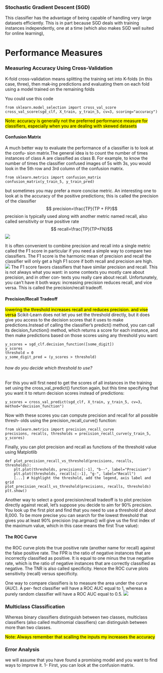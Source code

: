 

### Stochastic Gradient Descent (SGD)

This classifier has the advantage of being capable of handling very large datasets efficiently. This is in part because SGD deals with training instances independently, one at a time (which also makes SGD well suited for online learning),

# Performance Measures
### Measuring Accuracy Using Cross-Validation
K-fold cross-validation means splitting the training set into K-folds (in this case, three), then mak‐ing predictions and evaluating them on each fold using a model trained on the
remaining folds

You could use  this code
```
from sklearn.model_selection import cross_val_score
cross_val_score(sgd_clf, X_train, y_train_5, cv=3, scoring="accuracy")
```
<mark>Note: accuracy is generally not the preferred performance measure
for classifiers, especially when you are dealing with skewed datasets</mark>
#### Confusion Matrix
A much better way to evaluate the performance of a classifier is to look at the confu‐
sion matrix.The general idea is to count the number of times instances of class A are
classified as class B. For example, to know the number of times the classifier confused
images of 5s with 3s, you would look in the 5th row and 3rd column of the confusion
matrix.
```
from sklearn.metrics import confusion_matrix
confusion_matrix(y_train_5, y_train_pred)
```

but sometimes you may prefer a more concise metric. An interesting one to look at is the accuracy of the positive predictions; this is called the precision of the classifier
$$ precision=\frac{TP}{TP + FP}$$
precision is typically used along with another metric named recall, also called sensitivity or true positive rate $$ recall=\frac{TP}{TP+FN}$$
![](https://i.imgur.com/FCE9vpy.png)

It is often convenient to combine precision and recall into a single metric called the F1
score in particular if you need a simple way to compare two classifiers. The F1 score is
the harmonic mean of precision and recall
the classifier will only get a high F1 score if both recall and precision are
high.
![](https://i.imgur.com/WgcRQPP.png)
The F1 score favors classifiers that have similar precision and recall. This is not always
what you want: in some contexts you mostly care about precision, and in other con‐
texts you really care about recall.
Unfortunately, you can’t have it both ways: increasing precision reduces recall, and
vice versa. This is called the precision/recall tradeoff.

#### Precision/Recall Tradeoff
<mark>lowering the threshold increases recall and reduces precision. and vise versa</mark>
Scikit-Learn does not let you set the threshold directly, but it does give you access to
the decision scores that it uses to make predictions.Instead of calling the classifier’s
predict() method, you can call its decision_function() method, which returns a
score for each instance, and then make predictions based on those scores using any
threshold you want:
```
y_scores = sgd_clf.decision_function([some_digit])
y_scores
threshold = 0
y_some_digit_pred = (y_scores > threshold)
```

###### how do you decide which threshold to use?
For this you will first need to get the scores of all instances in the training set using the cross_val_predict() function again, but this time specifying that you want it to return decision scores instead of predictions:
```
y_scores = cross_val_predict(sgd_clf, X_train, y_train_5, cv=3,
method="decision_function")
```
Now with these scores you can compute precision and recall for all possible thresh‐
olds using the precision_recall_curve() function:
```
from sklearn.metrics import precision_recall_curve
precisions, recalls, thresholds = precision_recall_curve(y_train_5, y_scores)
```
Finally, you can plot precision and recall as functions of the threshold value using
Matplotlib
```
def plot_precision_recall_vs_threshold(precisions, recalls, thresholds):
	plt.plot(thresholds, precisions[:-1], "b--", label="Precision")
	plt.plot(thresholds, recalls[:-1], "g-", label="Recall")
	[...] # highlight the threshold, add the legend, axis label and grid
plot_precision_recall_vs_threshold(precisions, recalls, thresholds)
plt.show()
```

Another way to select a good precision/recall tradeoff is to plot precision directly
against recall,
let’s suppose you decide to aim for 90% precision. You look up the first plot and
find that you need to use a threshold of about 8,000. To be more precise you can
search for the lowest threshold that gives you at least 90% precision (np.argmax()
will give us the first index of the maximum value, which in this case means the first
True value):
#### The ROC Curve
the ROC curve plots the true positive rate (another name for recall) against the false positive rate. The FPR is the ratio of negative instances that are incorrectly classified as positive. It is equal to one minus the true negative rate, which is the ratio of negative instances that are correctly classified as negative. The TNR is also called specificity. Hence the ROC curve plots sensitivity (recall) versus  specificity.

One way to compare classifiers is to measure the area under the curve (AUC). A per‐
fect classifier will have a ROC AUC equal to 1, whereas a purely random classifier will
have a ROC AUC equal to 0.5.
![](https://i.imgur.com/cnes0IJ.png)


### Multiclass Classification
Whereas binary classifiers distinguish between two classes, multiclass classifiers (also
called multinomial classifiers) can distinguish between more than two classes.


<mark>Note: Always remember that scalling the inputs my increases the accuracy</mark>


### Error Analysis
we will assume that you have found a promising model and you want
to find ways to improve it.
1- First, you can look at the confusion matrix.
